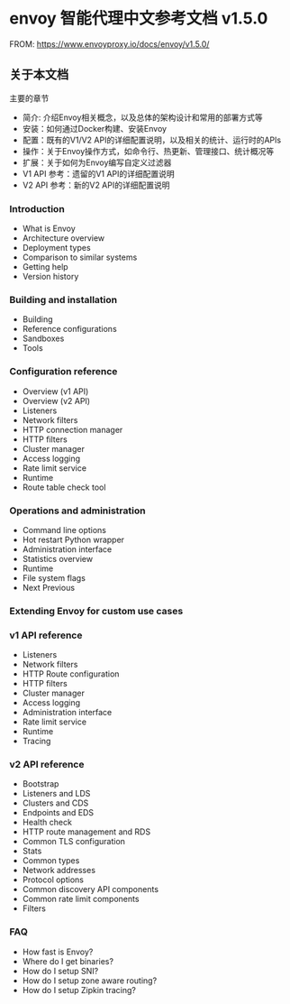 # envoy 智能代理中文参考文档 v1.5.0
FROM: https://www.envoyproxy.io/docs/envoy/v1.5.0/

## 关于本文档

主要的章节<br>
- 简介: 介绍Envoy相关概念，以及总体的架构设计和常用的部署方式等
- 安装：如何通过Docker构建、安装Envoy
- 配置：既有的V1/V2 API的详细配置说明，以及相关的统计、运行时的APIs
- 操作：关于Envoy操作方式，如命令行、热更新、管理接口、统计概况等
- 扩展：关于如何为Envoy编写自定义过滤器
- V1 API 参考：遗留的V1 API的详细配置说明
- V2 API 参考：新的V2 API的详细配置说明

### Introduction
- What is Envoy
- Architecture overview
- Deployment types
- Comparison to similar systems
- Getting help
- Version history

### Building and installation
- Building
- Reference configurations
- Sandboxes
- Tools

### Configuration reference
- Overview (v1 API)
- Overview (v2 API)
- Listeners
- Network filters
- HTTP connection manager
- HTTP filters
- Cluster manager
- Access logging
- Rate limit service
- Runtime
- Route table check tool
### Operations and administration
- Command line options
- Hot restart Python wrapper
- Administration interface
- Statistics overview
- Runtime
- File system flags
- Next  Previous
### Extending Envoy for custom use cases

### v1 API reference
- Listeners
- Network filters
- HTTP Route configuration
- HTTP filters
- Cluster manager
- Access logging
- Administration interface
- Rate limit service
- Runtime
- Tracing
### v2 API reference
- Bootstrap
- Listeners and LDS
- Clusters and CDS
- Endpoints and EDS
- Health check
- HTTP route management and RDS
- Common TLS configuration
- Stats
- Common types
- Network addresses
- Protocol options
- Common discovery API components
- Common rate limit components
- Filters
### FAQ
- How fast is Envoy?
- Where do I get binaries?
- How do I setup SNI?
- How do I setup zone aware routing?
- How do I setup Zipkin tracing?
